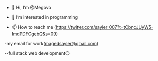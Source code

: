 - 👋 Hi, I’m @Megovo


- 👀 I’m interested in programming 


- 📫 How to reach me (https://twitter.com/sayler_007?t=tCbncJUyW5-ImdPDFCgebQ&s=09)


-my email for work(magedsayler@gmail.com)


--full stack web development😏
<!---
Megovo/Megovo is a ✨ special ✨ repository because its `README.md` (this file) appears on your GitHub profile.
You can click the Preview link to take a look at your changes.
--->
